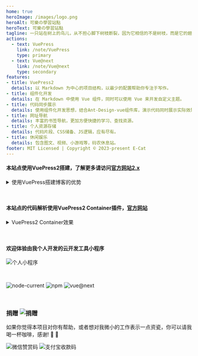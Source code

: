 ```yaml
---
home: true
heroImage: /images/logo.png
heroAlt: 可樂の學習站點
heroText: 可樂の學習站點
tagline: 一只站在树上的鸟儿，从不担心脚下树枝断裂，因为它相信的不是树枝，而是它的翅膀。
actions:
  - text: VuePress
    link: /note/VuePress
    type: primary
  - text: Vue@next
    link: /note/Vue@next
    type: secondary
features:
- title: VuePress2
  details: 以 Markdown 为中心的项目结构，以最少的配置帮助你专注于写作。
- title: 组件化开发
  details: 在 Markdown 中使用 Vue 组件，同时可以使用 Vue 来开发自定义主题。
- title: 代码同步展示
  details: 使用组件化开发思想，结合Ant-Design-vue组件库，演示代码同时展示实际效果。
- title: 网址导航
  details: 丰富的书签导航，更加方便快捷的学习、查找资源。
- title: 个人资源存储
  details: 代码片段、CSS储备、JS逻辑，应有尽有。
- title: 休闲娱乐
  details: 包含图文、视频、小游戏等，码农休息站。
footer: MIT Licensed | Copyright © 2023-present E-Cat
---
```


<!-- git remote set-url origin https://gitee.com/ele-cat/ele-cat.git -->
#### 本站点使用VuePress2搭建，了解更多请访问[官方网站2.x](https://v2.vuepress.vuejs.org/zh/)

<details><summary>使用VuePress搭建博客的优势</summary>

- 内置 markdown 扩展，针对技术文档进行了优化
- 能够利用内嵌在 markdown 文件中的 Vue 代码
- 以 Vue 驱动的自定义主题系统
- PWA 支持
- Google Analytics 集成
- 内置强大插件
  - back-to-top 插件（回到头部）
  - 页面滚动时自动激活侧边栏链接的插件
  - @vuepress/plugin-blog 博客插件
  - last-updated 插件
  - medium-zoom 插件
  - PWA 插件
  - Google Analytics 插件
  - 一个基于 nprogress 的进度条插件
  - register-components plugin for VuePress
  - 基于 Headers 的搜索插件
- 一个默认主题：
  - 响应式布局
  - 可选的主页
  - 简单、开箱即用、基于标题的搜索功能
  - 可定制的导航栏和侧边栏
  - 自动生成的 GitHub 链接和页面编辑链接
</details>

&emsp;
#### 本站点的代码解析使用VuePress2 Container插件，[官方网站](https://www.cjsound.cn/vuepress2-plugin/)

<details><summary>VuePress2 Container效果</summary>

<div style="max-width:500px">

::: demo 引用Antd组件
example/button
:::
</div>
</details>

&emsp;
#### 欢迎体验由我个人开发的云开发工具小程序
<div style="max-width:500px">

![个人小程序](/images/001.png)
</div>

&emsp;

<div class="img">

![node-current](https://img.shields.io/node/v/next)
![npm](https://img.shields.io/npm/v/n)
![vue@next](https://img.shields.io/npm/v/vue/next?color=green&label=vue)
</div>

&emsp;

### 捐赠 ![捐赠](https://img.shields.io/badge/%E2%98%95-Buy%20Me%20A%20Coffee-%23be4141.svg?style=flat-square&colorB=00A862)

如果你觉得本项目对你有帮助，或者想对我微小的工作表示一点资瓷，你可以请我喝一杯咖啡，感谢! :pray: :vulcan_salute:

<div class="appreciate">

![微信赞赏码](/images/1651905141755.jpg)
![支付宝收款码](/images/1651905463193.jpg)
</div>